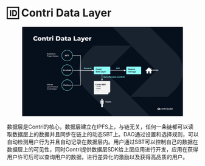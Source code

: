 # 🆔 Contri Data Layer

<figure><img src="../.gitbook/assets/image (1).png" alt=""><figcaption></figcaption></figure>

数据层是Contri的核心，数据层建立在IPFS上，与链无关，任何一条链都可以读取数据层上的数据并且同步在链上的动态SBT上。DAO通过设置和选择规则，可以自动检测用户行为并且自动记录在数据层内。用户通过SBT可以控制自己的数据在数据层上的可见性，同时Contri提供数据层SDK给上层应用进行开发，应用在获得用户许可后可以查询用户的数据，进行差异化的激励以及获得高品质的用户。
